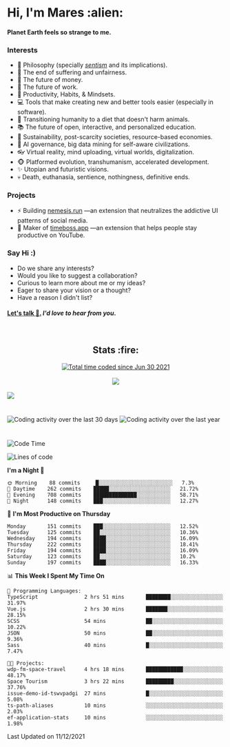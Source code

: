 <h1>Hi, I'm Mares :alien:</h1>

#### Planet Earth feels so strange to me.

### **Interests**

- 🌊 Philosophy (specially [_sentism_][sentismmedium] and its implications).
- 🎯 The end of suffering and unfairness.
- 💸 The future of money.
- 💼 The future of work.
- 🧠 Productivity, Habits, & Mindsets.
- 💻 Tools that make creating new and better tools easier (especially in software).
- 🥗 Transitioning humanity to a diet that doesn't harm animals.
- 📚 The future of open, interactive, and personalized education.
- 🌱 Sustainability, post-scarcity societies, resource-based economies.
- 🤖 AI governance, big data mining for self-aware civilizations.
- 👓 Virtual reality, mind uploading, virtual worlds, digitalization.
- 🐵 Platformed evolution, transhumanism, accelerated development.
- ✨ Utopian and futuristic visions.
- 💀 Death, euthanasia, sentience, nothingness, definitive ends.


### **Projects**

- ⚡ Building [nemesis.run](https://nemesis.run) —an extension that neutralizes the addictive UI patterns of social media.
- 💎 Maker of [timeboss.app](https://timeboss.app) —an extension that helps people stay productive on YouTube.


### **Say Hi :)**

- Do we share any interests?
- Would you like to suggest a collaboration?
- Curious to learn more about me or my ideas?
- Eager to share your vision or a thought?
- Have a reason I didn't list?

#### [Let's talk :wave:.](mailto:mareszhar@gmail.com) _I'd love to hear from you_.

[sentismmedium]: https://medium.com/@mareszhar/born-a-prisoner-a-reflection-about-life-its-struggles-and-a-plan-to-escape-d8566ce9b026

<br>

<h2 align="center">Stats :fire:</h2>

<div align="center">
  <a href="https://wakatime.com/@cfdc0e0d-4860-4b62-9ff0-cb659185525e">
    <img src="https://wakatime.com/badge/user/cfdc0e0d-4860-4b62-9ff0-cb659185525e.svg" alt="Total time coded since Jun 30 2021" />
  </a>
</div>

<br>

<div align="center">
  <img src="https://github-readme-streak-stats.herokuapp.com?user=mareszhar&theme=black-ice&hide_border=true&stroke=FFFFFF15&ring=DF8FFE&fire=DF8FFE&currStreakLabel=DF8FFE&background=1A232A&currStreakNum=86FFAB&dates=B1AAB3FF">
</div>

<!-- Add or remove this: &dates=B1AAB3FF at the end of the streak stats URL if they get bugged and aren't updating -->

<br>

<img src="https://activity-graph.herokuapp.com/graph?username=mareszhar&theme=nord&bg_color=00000000&color=979797&line=DF8FFE&point=00000000&area=true&hide_border=true">

<br>

<h1></h1>

<img src="https://wakatime.com/share/@mares/5df0ff02-9c79-41b4-b540-51dc9c65a57b.svg" alt="Coding activity over the last 30 days" />
<img src="https://wakatime.com/share/@mares/ea89ba71-f374-40af-930c-e0655909fe37.svg" alt="Coding activity over the last year" />

<h1></h1>

<!--START_SECTION:waka-->
![Code Time](http://img.shields.io/badge/Code%20Time-367%20hrs%2048%20mins-blue)

![Lines of code](https://img.shields.io/badge/From%20Hello%20World%20I%27ve%20Written-116%20Thousand%20lines%20of%20code-blue)

**I'm a Night 🦉** 

```text
🌞 Morning    88 commits     █░░░░░░░░░░░░░░░░░░░░░░░░   7.3% 
🌆 Daytime    262 commits    █████░░░░░░░░░░░░░░░░░░░░   21.72% 
🌃 Evening    708 commits    ██████████████░░░░░░░░░░░   58.71% 
🌙 Night      148 commits    ███░░░░░░░░░░░░░░░░░░░░░░   12.27%

```
📅 **I'm Most Productive on Thursday** 

```text
Monday       151 commits    ███░░░░░░░░░░░░░░░░░░░░░░   12.52% 
Tuesday      125 commits    ██░░░░░░░░░░░░░░░░░░░░░░░   10.36% 
Wednesday    194 commits    ████░░░░░░░░░░░░░░░░░░░░░   16.09% 
Thursday     222 commits    ████░░░░░░░░░░░░░░░░░░░░░   18.41% 
Friday       194 commits    ████░░░░░░░░░░░░░░░░░░░░░   16.09% 
Saturday     123 commits    ██░░░░░░░░░░░░░░░░░░░░░░░   10.2% 
Sunday       197 commits    ████░░░░░░░░░░░░░░░░░░░░░   16.33%

```


📊 **This Week I Spent My Time On** 

```text
💬 Programming Languages: 
TypeScript               2 hrs 51 mins       ████████░░░░░░░░░░░░░░░░░   31.97% 
Vue.js                   2 hrs 30 mins       ███████░░░░░░░░░░░░░░░░░░   28.15% 
SCSS                     54 mins             ██░░░░░░░░░░░░░░░░░░░░░░░   10.22% 
JSON                     50 mins             ██░░░░░░░░░░░░░░░░░░░░░░░   9.36% 
Sass                     40 mins             █░░░░░░░░░░░░░░░░░░░░░░░░   7.47%

🐱‍💻 Projects: 
wdp-fm-space-travel      4 hrs 18 mins       ████████████░░░░░░░░░░░░░   48.17% 
Space Tourism            3 hrs 22 mins       █████████░░░░░░░░░░░░░░░░   37.76% 
issue-demo-id-tswvpadgi  27 mins             █░░░░░░░░░░░░░░░░░░░░░░░░   5.08% 
ts-path-aliases          10 mins             ░░░░░░░░░░░░░░░░░░░░░░░░░   2.03% 
ef-application-stats     10 mins             ░░░░░░░░░░░░░░░░░░░░░░░░░   1.98%

```


 Last Updated on 11/12/2021
<!--END_SECTION:waka-->

